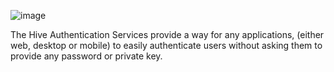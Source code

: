 ![image](https://user-images.githubusercontent.com/21260036/164422143-21a8af49-55e6-4967-a404-90af4ad19731.png)

The Hive Authentication Services provide a way for any applications, (either web, desktop or mobile) to easily authenticate users without asking them to provide any password or private key.
